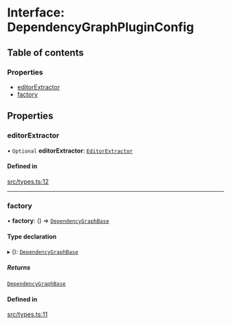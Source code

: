 # Interface: DependencyGraphPluginConfig

## Table of contents

### Properties

- [editorExtractor](DependencyGraphPluginConfig.md#editorextractor)
- [factory](DependencyGraphPluginConfig.md#factory)

## Properties

### editorExtractor

• `Optional` **editorExtractor**: [`EditorExtractor`](../overview.md#editorextractor)

#### Defined in

[src/types.ts:12](https://github.com/GeorgeHulpoi/payload-dependencies-graph/blob/02eaae1/src/types.ts#L12)

___

### factory

• **factory**: () => [`DependencyGraphBase`](../classes/DependencyGraphBase.md)

#### Type declaration

▸ (): [`DependencyGraphBase`](../classes/DependencyGraphBase.md)

##### Returns

[`DependencyGraphBase`](../classes/DependencyGraphBase.md)

#### Defined in

[src/types.ts:11](https://github.com/GeorgeHulpoi/payload-dependencies-graph/blob/02eaae1/src/types.ts#L11)
